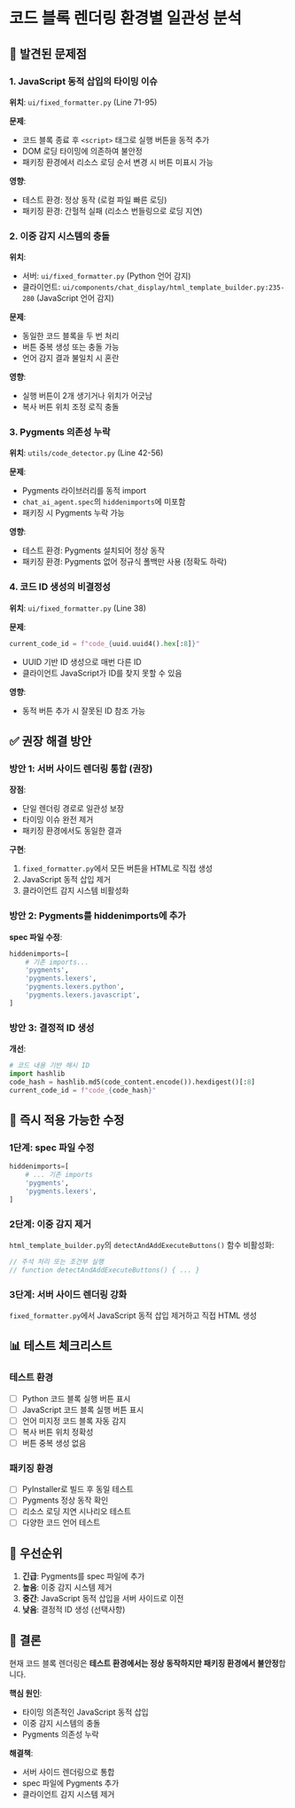 # 코드 블록 렌더링 환경별 일관성 분석

## 🔴 발견된 문제점

### 1. JavaScript 동적 삽입의 타이밍 이슈
**위치**: `ui/fixed_formatter.py` (Line 71-95)

**문제**:
- 코드 블록 종료 후 `<script>` 태그로 실행 버튼을 동적 추가
- DOM 로딩 타이밍에 의존하여 불안정
- 패키징 환경에서 리소스 로딩 순서 변경 시 버튼 미표시 가능

**영향**:
- 테스트 환경: 정상 동작 (로컬 파일 빠른 로딩)
- 패키징 환경: 간헐적 실패 (리소스 번들링으로 로딩 지연)

### 2. 이중 감지 시스템의 충돌
**위치**: 
- 서버: `ui/fixed_formatter.py` (Python 언어 감지)
- 클라이언트: `ui/components/chat_display/html_template_builder.py:235-280` (JavaScript 언어 감지)

**문제**:
- 동일한 코드 블록을 두 번 처리
- 버튼 중복 생성 또는 충돌 가능
- 언어 감지 결과 불일치 시 혼란

**영향**:
- 실행 버튼이 2개 생기거나 위치가 어긋남
- 복사 버튼 위치 조정 로직 충돌

### 3. Pygments 의존성 누락
**위치**: `utils/code_detector.py` (Line 42-56)

**문제**:
- Pygments 라이브러리를 동적 import
- `chat_ai_agent.spec`의 `hiddenimports`에 미포함
- 패키징 시 Pygments 누락 가능

**영향**:
- 테스트 환경: Pygments 설치되어 정상 동작
- 패키징 환경: Pygments 없어 정규식 폴백만 사용 (정확도 하락)

### 4. 코드 ID 생성의 비결정성
**위치**: `ui/fixed_formatter.py` (Line 38)

**문제**:
```python
current_code_id = f"code_{uuid.uuid4().hex[:8]}"
```
- UUID 기반 ID 생성으로 매번 다른 ID
- 클라이언트 JavaScript가 ID를 찾지 못할 수 있음

**영향**:
- 동적 버튼 추가 시 잘못된 ID 참조 가능

## ✅ 권장 해결 방안

### 방안 1: 서버 사이드 렌더링 통합 (권장)
**장점**:
- 단일 렌더링 경로로 일관성 보장
- 타이밍 이슈 완전 제거
- 패키징 환경에서도 동일한 결과

**구현**:
1. `fixed_formatter.py`에서 모든 버튼을 HTML로 직접 생성
2. JavaScript 동적 삽입 제거
3. 클라이언트 감지 시스템 비활성화

### 방안 2: Pygments를 hiddenimports에 추가
**spec 파일 수정**:
```python
hiddenimports=[
    # 기존 imports...
    'pygments',
    'pygments.lexers',
    'pygments.lexers.python',
    'pygments.lexers.javascript',
]
```

### 방안 3: 결정적 ID 생성
**개선**:
```python
# 코드 내용 기반 해시 ID
import hashlib
code_hash = hashlib.md5(code_content.encode()).hexdigest()[:8]
current_code_id = f"code_{code_hash}"
```

## 🎯 즉시 적용 가능한 수정

### 1단계: spec 파일 수정
```python
hiddenimports=[
    # ... 기존 imports
    'pygments',
    'pygments.lexers',
]
```

### 2단계: 이중 감지 제거
`html_template_builder.py`의 `detectAndAddExecuteButtons()` 함수 비활성화:
```javascript
// 주석 처리 또는 조건부 실행
// function detectAndAddExecuteButtons() { ... }
```

### 3단계: 서버 사이드 렌더링 강화
`fixed_formatter.py`에서 JavaScript 동적 삽입 제거하고 직접 HTML 생성

## 📊 테스트 체크리스트

### 테스트 환경
- [ ] Python 코드 블록 실행 버튼 표시
- [ ] JavaScript 코드 블록 실행 버튼 표시
- [ ] 언어 미지정 코드 블록 자동 감지
- [ ] 복사 버튼 위치 정확성
- [ ] 버튼 중복 생성 없음

### 패키징 환경
- [ ] PyInstaller로 빌드 후 동일 테스트
- [ ] Pygments 정상 동작 확인
- [ ] 리소스 로딩 지연 시나리오 테스트
- [ ] 다양한 코드 언어 테스트

## 🔧 우선순위

1. **긴급**: Pygments를 spec 파일에 추가
2. **높음**: 이중 감지 시스템 제거
3. **중간**: JavaScript 동적 삽입을 서버 사이드로 이전
4. **낮음**: 결정적 ID 생성 (선택사항)

## 📝 결론

현재 코드 블록 렌더링은 **테스트 환경에서는 정상 동작하지만 패키징 환경에서 불안정**합니다.

**핵심 원인**:
- 타이밍 의존적인 JavaScript 동적 삽입
- 이중 감지 시스템의 충돌
- Pygments 의존성 누락

**해결책**:
- 서버 사이드 렌더링으로 통합
- spec 파일에 Pygments 추가
- 클라이언트 감지 시스템 제거
